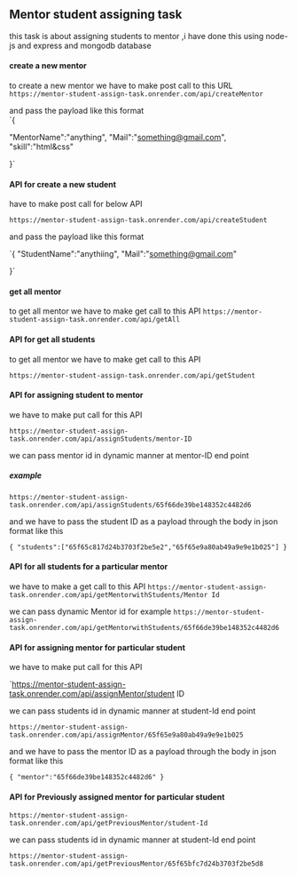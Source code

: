 ## Mentor student assigning task 

this task is about assigning students to  mentor ,i have done this using node-js and express and mongodb database   


#### create a new mentor 


to create a new mentor we have to make post call to this URL
`https://mentor-student-assign-task.onrender.com/api/createMentor`

and pass the payload like this format  
`{

"MentorName":"anything",
"Mail":"something@gmail.com",
"skill":"html&css"

}`

#### API for  create a new student

have to make post call for below API 

`https://mentor-student-assign-task.onrender.com/api/createStudent`

and pass the payload like this format  

`{
"StudentName":"anythiing",
"Mail":"something@gmail.com"

}`


#### get all  mentor

to get all mentor we have to make get call to this API `https://mentor-student-assign-task.onrender.com/api/getAll`

#### API for get all students

to get all mentor we have to make get call to this API

`https://mentor-student-assign-task.onrender.com/api/getStudent`


#### API for assigning student to mentor

we have to make put call for this API

`https://mentor-student-assign-task.onrender.com/api/assignStudents/mentor-ID`

we  can pass mentor id in dynamic manner at mentor-ID end point
##### example


`https://mentor-student-assign-task.onrender.com/api/assignStudents/65f66de39be148352c4482d6`

and we have to pass the student ID as a payload through the body in json format like this

`{
    "students":["65f65c817d24b3703f2be5e2","65f65e9a80ab49a9e9e1b025"]
}`


#### API for all students for a particular mentor

we have to make a get call to this API
`https://mentor-student-assign-task.onrender.com/api/getMentorwithStudents/Mentor Id`

we can pass dynamic Mentor id for example
`https://mentor-student-assign-task.onrender.com/api/getMentorwithStudents/65f66de39be148352c4482d6` 



#### API for assigning mentor for particular student

we have to make put call for this API

`https://mentor-student-assign-task.onrender.com/api/assignMentor/student ID

we  can pass students id in dynamic manner at student-Id end point

`https://mentor-student-assign-task.onrender.com/api/assignMentor/65f65e9a80ab49a9e9e1b025`

and we have to pass the mentor ID as a payload through the body in json format like this

`{
    "mentor":"65f66de39be148352c4482d6"
}`


#### API for Previously assigned mentor for particular student 

`https://mentor-student-assign-task.onrender.com/api/getPreviousMentor/student-Id`

we  can pass students id in dynamic manner at student-Id end point

`https://mentor-student-assign-task.onrender.com/api/getPreviousMentor/65f65bfc7d24b3703f2be5d8`

